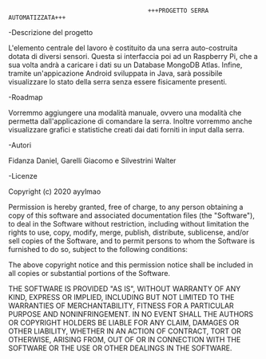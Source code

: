                                            +++PROGETTO SERRA AUTOMATIZZATA+++

-Descrizione del progetto

  L'elemento centrale del lavoro è costituito da una serra auto-costruita dotata di diversi sensori. Questa si interfaccia poi
  ad un Raspberry Pi, che a sua volta andrà a caricare i dati su un Database MongoDB Atlas. Infine, tramite un'appicazione
  Android sviluppata in Java, sarà possibile visualizzare lo stato della serra senza essere fisicamente presenti.
  
-Roadmap

  Vorremmo aggiungere una modalità manuale, ovvero una modalità che permetta dall'applicazione di comandare la serra. Inoltre
  vorremmo anche visualizzare grafici e statistiche creati dai dati forniti in input dalla serra.
  
-Autori

 Fidanza Daniel, Garelli Giacomo e Silvestrini Walter
 
 -Licenze
 
  Copyright (c) 2020 ayylmao

  Permission is hereby granted, free of charge, to any person obtaining a copy
  of this software and associated documentation files (the "Software"), to deal
  in the Software without restriction, including without limitation the rights
  to use, copy, modify, merge, publish, distribute, sublicense, and/or sell
  copies of the Software, and to permit persons to whom the Software is
  furnished to do so, subject to the following conditions:

  The above copyright notice and this permission notice shall be included in all
  copies or substantial portions of the Software.

  THE SOFTWARE IS PROVIDED "AS IS", WITHOUT WARRANTY OF ANY KIND, EXPRESS OR
  IMPLIED, INCLUDING BUT NOT LIMITED TO THE WARRANTIES OF MERCHANTABILITY,
  FITNESS FOR A PARTICULAR PURPOSE AND NONINFRINGEMENT. IN NO EVENT SHALL THE
  AUTHORS OR COPYRIGHT HOLDERS BE LIABLE FOR ANY CLAIM, DAMAGES OR OTHER
  LIABILITY, WHETHER IN AN ACTION OF CONTRACT, TORT OR OTHERWISE, ARISING FROM,
  OUT OF OR IN CONNECTION WITH THE SOFTWARE OR THE USE OR OTHER DEALINGS IN THE
  SOFTWARE.
